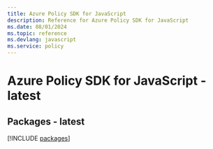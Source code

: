 ```yaml
---
title: Azure Policy SDK for JavaScript
description: Reference for Azure Policy SDK for JavaScript
ms.date: 08/01/2024
ms.topic: reference
ms.devlang: javascript
ms.service: policy
---
```

# Azure Policy SDK for JavaScript - latest
## Packages - latest
[!INCLUDE [packages](policy-index.md)]